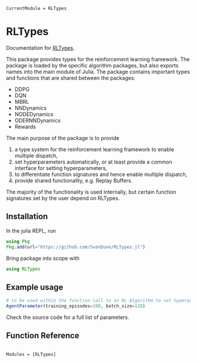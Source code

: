 ```@meta
CurrentModule = RLTypes
```

# RLTypes

Documentation for [RLTypes](https://github.com/SvenDuve/RLTypes.jl).

This package provides types for the reinforcement learning framework. The package is loaded by the specific algorithm packages, but also exports names into the main module of Julia. The package contains important types and functions that are shared between the packages:

- DDPG
- DQN
- MBRL
- NNDynamics
- NODEDynamics
- ODERNNDynamics
- Rewards

The main purpose of the package is to provide

1. a type system for the reinforcement learning framework to enable multiple dispatch,
2. set hyperparameters automatically, or at least provide a common interface for setting hyperparameters,
3. to differentiate function signatures and hence enable multiple dispatch,
4. provide shared functionality, e.g. Replay Buffers.
   
The majority of the functionality is used internally, but certain function signatures set by the user depend on RLTypes. 

## Installation

In the julia REPL, run

```julia
using Pkg
Pkg.add(url="https://github.com/SvenDuve/RLTypes.jl")
```

Bring package into scope with

```julia
using RLTypes
```

## Example usage

```julia
# to be used within the function call to an RL Algorithm to set hyperparameters
AgentParameter(training_episodes=100, batch_size=128)
```

Check the source code for a full list of parameters.

## Function Reference

```@index
```

```@autodocs
Modules = [RLTypes]
```
